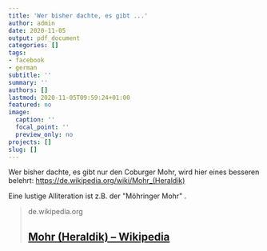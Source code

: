 ```yaml
---
title: 'Wer bisher dachte, es gibt ...'
author: admin
date: 2020-11-05
output: pdf_document
categories: []
tags:
- facebook
- german
subtitle: ''
summary: ''
authors: []
lastmod: 2020-11-05T09:59:24+01:00
featured: no
image:
  caption: ''
  focal_point: ''
  preview_only: no
projects: []
slug: []
---
```

Wer bisher dachte, es gibt nur den Coburger Mohr, wird hier eines besseren belehrt: https://de.wikipedia.org/wiki/Mohr_(Heraldik)

Eine lustige Alliteration ist z.B. der "Möhringer Mohr" .
> de.wikipedia.org
> ## [Mohr (Heraldik) – Wikipedia](https://de.wikipedia.org/wiki/Mohr_(Heraldik))
>

